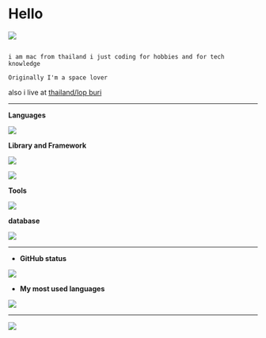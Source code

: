 # Hello

![](https://komarev.com/ghpvc/?username=Mayumi767&label=Sussy%20profile%20views&color=ff69b4&style=flat)

```

i am mac from thailand i just coding for hobbies and for tech knowledge

Originally I'm a space lover

```

also i live at [thailand/lop buri](https://www.google.com/maps/place/14.79808,100.65397)<br>

---

**Languages**<br>

![](https://skillicons.dev/icons?i=js,py,css,html&theme=dark)

**Library and Framework**<br>

![](https://skillicons.dev/icons?i=vue,react&theme=dark)

  

  

![](https://skillicons.dev/icons?i=flask&theme=dark)

**Tools**<br>

![](https://skillicons.dev/icons?i=git,nginx,vim,neovim,vite&theme=dark)

**database**<br>

![](https://skillicons.dev/icons?i=sqlite,postgres,redis&theme=dark)

---
- **GitHub status**

![](https://github-readme-stats.vercel.app/api?username=Mayumi767&show_icons=true&theme=jolly&count_private=true)

- **My most used languages**

![](https://github-readme-stats.vercel.app/api/top-langs/?username=Mayumi767&theme=tokyonight&hide_border=false&include_all_commits=true&count_private=true&layout=compact)

---

![](https://lanyard.cnrad.dev/api/829156179803504670?theme=dark&borderRadius=35px&bg=3d223c)
